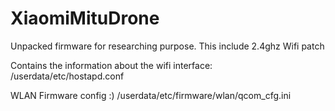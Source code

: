 # XiaomiMituDrone
Unpacked firmware for researching purpose. This include 2.4ghz Wifi patch

Contains the information about the wifi interface: /userdata/etc/hostapd.conf

WLAN Firmware config :) /userdata/etc/firmware/wlan/qcom_cfg.ini

